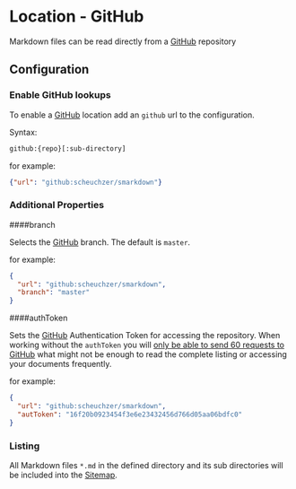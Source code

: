 # Location - GitHub


Markdown files can be read directly from a [GitHub](https://github.com) repository



## Configuration


### Enable GitHub lookups

To enable a [GitHub](https://github.com) location add an ``github`` url to the configuration. 

Syntax:
```bash
github:{repo}[:sub-directory]
```
for example: 
```json
{"url": "github:scheuchzer/smarkdown"}
``` 

### Additional Properties

####branch

Selects the [GitHub](https://github.com) branch. The default is ``master``.

for example: 
```json
{
  "url": "github:scheuchzer/smarkdown",
  "branch": "master"
}
``` 

####authToken

Sets the [GitHub](https://github.com) Authentication Token for accessing the repository. When working without the ``authToken`` you will [only be able 
to send 60 requests to GitHub](https://developer.github.com/v3/#rate-limiting) what might not be enough to read the complete listing 
or accessing your documents frequently.

for example: 
```json
{
  "url": "github:scheuchzer/smarkdown",
  "autToken": "16f20b0923454f3e6e23432456d766d05aa06bdfc0"
}
``` 



### Listing


All Markdown files ``*.md`` in the defined directory and its sub directories 
will be included into the [Sitemap](../../sitemap.xhtml).
